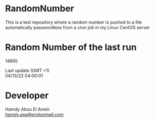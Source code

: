 # RandomNumber    
This is a test repository where a random number is pushed to a file automatically passwordless from a cron job in my Linux CentOS server    
# Random Number of the last run   
14665
      
Last update (GMT +1)    
04/13/22 04:00:01
# Developer    
Hamdy Abou El Anein   
hamdy.aea@protonmail.com
